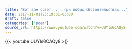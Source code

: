 ```yaml
---
title: "Вот вам совет. . . при любых обстоятельствах..."
date: 2017-11-01T23:19:31+03:00
draft: false
categories: ["poem"]
source_url: https://www.youtube.com/watch?v=UUYlsGCAQy8
---
```

<div class="row">
  <div class="col-sm-6">
    {{< youtube UUYlsGCAQy8 >}}
  </div>
</div>
<!--more-->
